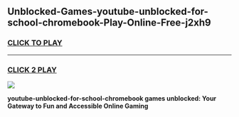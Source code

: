 
## Unblocked-Games-youtube-unblocked-for-school-chromebook-Play-Online-Free-j2xh9
<h3>
<a href="https://premium76.site?title=youtube-unblocked-for-school-chromebook&ref=26A">CLICK TO PLAY</a></h3>
<hr>

<h3>
<a href="https://premium76.site?title=youtube-unblocked-for-school-chromebook&ref=26A">CLICK 2 PLAY</a>
  
</h3>

<a href="https://premium76.site?title=youtube-unblocked-for-school-chromebook&ref=26A"><img src="https://clearcache.store/games.png"></a>


**youtube-unblocked-for-school-chromebook games unblocked: Your Gateway to Fun and Accessible Online Gaming**
